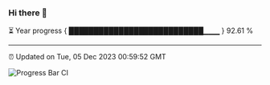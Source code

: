 ### Hi there 👋

⏳ Year progress { ███████████████████████████▁▁▁ } 92.61 %

---

⏰ Updated on Tue, 05 Dec 2023 00:59:52 GMT

![Progress Bar CI](https://github.com/JuvenileQ/Progress-Bar-CI/workflows/main/badge.svg)
